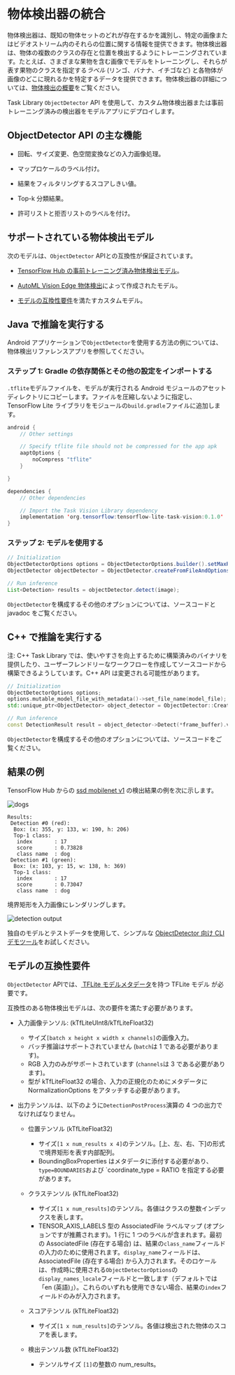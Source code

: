 # 物体検出器の統合

物体検出器は、既知の物体セットのどれが存在するかを識別し、特定の画像またはビデオストリーム内のそれらの位置に関する情報を提供できます。物体検出器は、物体の複数のクラスの存在と位置を検出するようにトレーニングされています。たとえば、さまざまな果物を含む画像でモデルをトレーニングし、それらが表す果物のクラスを指定する*ラベル* (リンゴ、バナナ、イチゴなど) と各物体が画像のどこに現れるかを特定するデータを提供できます。物体検出器の詳細については、[物体検出の概要](../../models/object_detection/overview.md)をご覧ください。

Task Library `ObjectDetector` API を使用して、カスタム物体検出器または事前トレーニング済みの検出器をモデルアプリにデプロイします。

## ObjectDetector API の主な機能

- 回転、サイズ変更、色空間変換などの入力画像処理。

- マップロケールのラベル付け。

- 結果をフィルタリングするスコアしきい値。

- Top-k 分類結果。

- 許可リストと拒否リストのラベルを付け。

## サポートされている物体検出モデル

次のモデルは、`ObjectDetector` APIとの互換性が保証されています。

- [TensorFlow Hub の事前トレーニング済み物体検出モデル](https://tfhub.dev/tensorflow/collections/lite/task-library/object-detector/1)。

- [AutoML Vision Edge 物体検出](https://cloud.google.com/vision/automl/object-detection/docs)によって作成されたモデル。

- [モデルの互換性要件](#model-compatibility-requirements)を満たすカスタムモデル。

## Java で推論を実行する

Android アプリケーションで<code>ObjectDetector</code>を使用する方法の例については、<a>物体検出リファレンスアプリ</a>を参照してください。

### ステップ 1: Gradle の依存関係とその他の設定をインポートする

`.tflite`モデルファイルを、モデルが実行される Android モジュールのアセットディレクトリにコピーします。ファイルを圧縮しないように指定し、TensorFlow Lite ライブラリをモジュールの`build.gradle`ファイルに追加します。

```java
android {
    // Other settings

    // Specify tflite file should not be compressed for the app apk
    aaptOptions {
        noCompress "tflite"
    }

}

dependencies {
    // Other dependencies

    // Import the Task Vision Library dependency
    implementation 'org.tensorflow:tensorflow-lite-task-vision:0.1.0'
}
```

### ステップ 2: モデルを使用する

```java
// Initialization
ObjectDetectorOptions options = ObjectDetectorOptions.builder().setMaxResults(1).build();
ObjectDetector objectDetector = ObjectDetector.createFromFileAndOptions(context, modelFile, options);

// Run inference
List<Detection> results = objectDetector.detect(image);
```

<code>ObjectDetector</code>を構成するその他のオプションについては、<a>ソースコードと javadoc</a> をご覧ください。

## C++ で推論を実行する

注: C++ Task Library では、使いやすさを向上するために構築済みのバイナリを提供したり、ユーザーフレンドリーなワークフローを作成してソースコードから構築できるようしています。C++ API は変更される可能性があります。

```c++
// Initialization
ObjectDetectorOptions options;
options.mutable_model_file_with_metadata()->set_file_name(model_file);
std::unique_ptr<ObjectDetector> object_detector = ObjectDetector::CreateFromOptions(options).value();

// Run inference
const DetectionResult result = object_detector->Detect(*frame_buffer).value();
```

<code>ObjectDetector</code>を構成するその他のオプションについては、<a>ソースコード</a>をご覧ください。

## 結果の例

TensorFlow Hub からの [ssd mobilenet v1](https://tfhub.dev/tensorflow/lite-model/ssd_mobilenet_v1/1/metadata/1) の検出結果の例を次に示します。

 <img src="https://github.com/tensorflow/docs-l10n/blob/master/site/ja/lite/inference_with_metadata/task_library/images/dogs.jpg?raw=true" alt="dogs" class="">

```
Results:
 Detection #0 (red):
  Box: (x: 355, y: 133, w: 190, h: 206)
  Top-1 class:
   index       : 17
   score       : 0.73828
   class name  : dog
 Detection #1 (green):
  Box: (x: 103, y: 15, w: 138, h: 369)
  Top-1 class:
   index       : 17
   score       : 0.73047
   class name  : dog
```

境界矩形を入力画像にレンダリングします。

 <img src="https://github.com/tensorflow/docs-l10n/blob/master/site/ja/lite/inference_with_metadata/task_library/images/detection-output.png?raw=true" alt="detection output" class="">

独自のモデルとテストデータを使用して、シンプルな [ObjectDetector 向け CLI デモツール](https://github.com/tensorflow/tflite-support/tree/master/tensorflow_lite_support/examples/task/vision/desktop#object-detector)をお試しください。

## モデルの互換性要件

`ObjectDetector` APIでは、[ TFLite モデルメタデータ](../../convert/metadata.md)を持つ TFLite モデル が必要です。

互換性のある物体検出モデルは、次の要件を満たす必要があります。

- 入力画像テンソル: (kTfLiteUInt8/kTfLiteFloat32)

    - サイズ`[batch x height x width x channels]`の画像入力。
    - バッチ推論はサポートされていません (`batch`は 1 である必要があります)。
    - RGB 入力のみがサポートされています (`channels`は 3 である必要があります)。
    - 型が kTfLiteFloat32 の場合、入力の正規化のためにメタデータに NormalizationOptions をアタッチする必要があります。

- 出力テンソルは、以下のように`DetectionPostProcess`演算の 4 つの出力でなければなりません。

    - 位置テンソル (kTfLiteFloat32)

        - サイズ`[1 x num_results x 4]`のテンソル。[上、左、右、下]の形式で境界矩形を表す内部配列。
        - BoundingBoxProperties はメタデータに添付する必要があり、`type=BOUNDARIES`および `coordinate_type = RATIO を指定する必要があります。

    - クラステンソル (kTfLiteFloat32)

        - サイズ`[1 x num_results]`のテンソル。各値はクラスの整数インデックスを表します。
        - TENSOR_AXIS_LABELS 型の AssociatedFile ラベルマップ (オプションですが推薦されます)。1 行に 1 つのラベルが含まれます。最初の AssociatedFile (存在する場合) は、結果の`class_name`フィールドの入力のために使用されます。`display_name`フィールドは、AssociatedFile (存在する場合) から入力されます。そのロケールは、作成時に使用される`ObjectDetectorOptions`の`display_names_locale`フィールドと一致します（デフォルトでは「en (英語)」）。これらのいずれも使用できない場合、結果の<code>index</code>フィールドのみが入力されます。

    - スコアテンソル (kTfLiteFloat32)

        - サイズ`[1 x num_results]`のテンソル。各値は検出された物体のスコアを表します。

    - 検出テンソル数 (kTfLiteFloat32)

        - テンソルサイズ `[1]`の整数の num_results。
